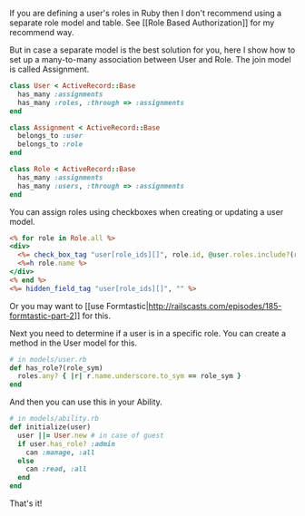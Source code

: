 If you are defining a user's roles in Ruby then I don't recommend using a separate role model and table. See [[Role Based Authorization]] for my recommend way.

But in case a separate model is the best solution for you, here I show how to set up a many-to-many association between User and Role. The join model is called Assignment.

```ruby
class User < ActiveRecord::Base
  has_many :assignments
  has_many :roles, :through => :assignments
end

class Assignment < ActiveRecord::Base
  belongs_to :user
  belongs_to :role
end

class Role < ActiveRecord::Base
  has_many :assignments
  has_many :users, :through => :assignments
end
```

You can assign roles using checkboxes when creating or updating a user model.

```rhtml
<% for role in Role.all %>
<div>
  <%= check_box_tag "user[role_ids][]", role.id, @user.roles.include?(role) %>
  <%=h role.name %>
</div>
<% end %>
<%= hidden_field_tag "user[role_ids][]", "" %>
```

Or you may want to [[use Formtastic|http://railscasts.com/episodes/185-formtastic-part-2]] for this.

Next you need to determine if a user is in a specific role. You can create a method in the User model for this.

```ruby
# in models/user.rb
def has_role?(role_sym)
  roles.any? { |r| r.name.underscore.to_sym == role_sym }
end
```

And then you can use this in your Ability.

```ruby
# in models/ability.rb
def initialize(user)
  user ||= User.new # in case of guest
  if user.has_role? :admin
    can :manage, :all
  else
    can :read, :all
  end
end
```

That's it!